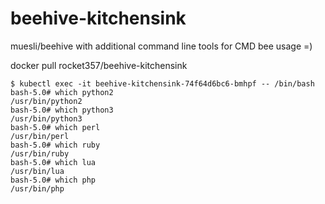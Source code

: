 # beehive-kitchensink
muesli/beehive with additional command line tools for CMD bee usage =)

docker pull rocket357/beehive-kitchensink

```
$ kubectl exec -it beehive-kitchensink-74f64d6bc6-bmhpf -- /bin/bash
bash-5.0# which python2
/usr/bin/python2
bash-5.0# which python3
/usr/bin/python3
bash-5.0# which perl
/usr/bin/perl
bash-5.0# which ruby
/usr/bin/ruby
bash-5.0# which lua
/usr/bin/lua
bash-5.0# which php
/usr/bin/php
```
